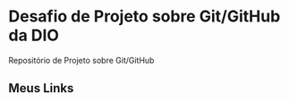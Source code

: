 # Desafio de Projeto sobre Git/GitHub da DIO
Repositório de Projeto sobre Git/GitHub

## Meus Links

